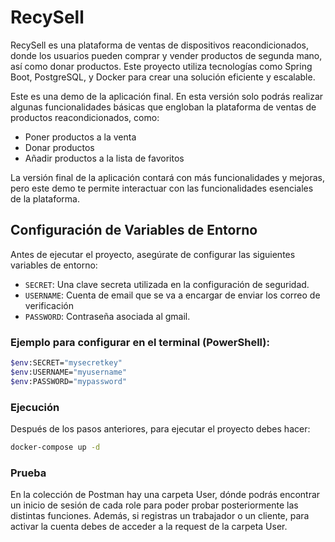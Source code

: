 # RecySell

RecySell es una plataforma de ventas de dispositivos reacondicionados, donde los usuarios pueden comprar y vender productos de segunda mano, así como donar productos. Este proyecto utiliza tecnologías como Spring Boot, PostgreSQL, y Docker para crear una solución eficiente y escalable.

Este es una demo de la aplicación final. En esta versión solo podrás realizar algunas funcionalidades básicas que engloban la plataforma de ventas de productos reacondicionados, como:

- Poner productos a la venta
- Donar productos
- Añadir productos a la lista de favoritos

La versión final de la aplicación contará con más funcionalidades y mejoras, pero este demo te permite interactuar con las funcionalidades esenciales de la plataforma.


## Configuración de Variables de Entorno

Antes de ejecutar el proyecto, asegúrate de configurar las siguientes variables de entorno:

- `SECRET`: Una clave secreta utilizada en la configuración de seguridad.
- `USERNAME`: Cuenta de email que se va a encargar de enviar los correo de verificación
- `PASSWORD`: Contraseña asociada al gmail.


### Ejemplo para configurar en el terminal (PowerShell):

```bash
$env:SECRET="mysecretkey"
$env:USERNAME="myusername"
$env:PASSWORD="mypassword"
```

### Ejecución
Después de los pasos anteriores, para ejecutar el proyecto debes hacer:
```bash
docker-compose up -d
```

### Prueba
En la colección de Postman hay una carpeta User, dónde podrás encontrar un inicio de sesión de cada role para poder probar posteriormente las distintas funciones. Además, si registras un trabajador o un cliente, para activar la cuenta debes de acceder a la request de la carpeta User.


